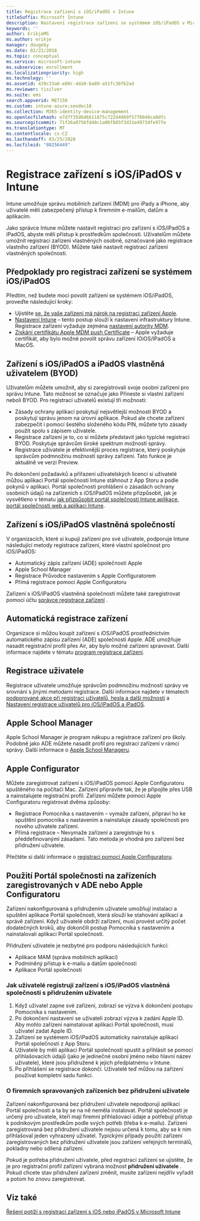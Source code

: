 ```yaml
---
title: Registrace zařízení s iOS/iPadOS v Intune
titleSuffix: Microsoft Intune
description: Nastavení registrace zařízení se systémem iOS/iPadOS v Microsoft Intune.
keywords: ''
author: ErikjeMS
ms.author: erikje
manager: dougeby
ms.date: 02/22/2018
ms.topic: conceptual
ms.service: microsoft-intune
ms.subservice: enrollment
ms.localizationpriority: high
ms.technology: ''
ms.assetid: 439c33a6-e80c-4da9-ba09-a51fc36f62ad
ms.reviewer: tisilver
ms.suite: ems
search.appverid: MET150
ms.custom: intune-azure;seodec18
ms.collection: M365-identity-device-management
ms.openlocfilehash: e7d7f35d6d6b11875c722d4969f5776040ca0dfc
ms.sourcegitcommit: 71f26a0756fd40c1a06f885f3d31e49734fe97fe
ms.translationtype: MT
ms.contentlocale: cs-CZ
ms.lasthandoff: 03/25/2020
ms.locfileid: "80256449"
---
```

# <a name="enroll-iosipados-devices-in-intune"></a>Registrace zařízení s iOS/iPadOS v Intune

Intune umožňuje správu mobilních zařízení (MDM) pro iPady a iPhone, aby uživatelé měli zabezpečený přístup k firemním e-mailům, datům a aplikacím.

Jako správce Intune můžete nastavit registraci pro zařízení s iOS/iPadOS a iPadOS, abyste měli přístup k prostředkům společnosti. Uživatelům můžete umožnit registraci zařízení vlastněných osobně, označované jako registrace vlastního zařízení (BYOD). Můžete také nastavit registraci zařízení vlastněných společností.

## <a name="prerequisites-for-iosipados-enrollment"></a>Předpoklady pro registraci zařízení se systémem iOS/iPadOS

Předtím, než budete moci povolit zařízení se systémem iOS/iPadOS, proveďte následující kroky:

- Ujistěte [se, že vaše zařízení má nárok na registraci zařízení Apple](https://support.apple.com/en-us/HT204142#eligibility).
- [Nastavení Intune](../fundamentals/setup-steps.md) – tento postup slouží k nastavení infrastruktury Intune. Registrace zařízení vyžaduje zejména [nastavení autority MDM](../fundamentals/mdm-authority-set.md).
- [Získání certifikátu Apple MDM push Certificate](apple-mdm-push-certificate-get.md) – Apple vyžaduje certifikát, aby bylo možné povolit správu zařízení IOiOS/IPadOS a MacOS.

## <a name="user-owned-iosipados-and-ipados-devices-byod"></a>Zařízení s iOS/iPadOS a iPadOS vlastněná uživatelem (BYOD)

Uživatelům můžete umožnit, aby si zaregistrovali svoje osobní zařízení pro správu Intune. Tato možnost se označuje jako Přineste si vlastní zařízení neboli BYOD. Pro registraci uživatelů existují tři možnosti:
- Zásady ochrany aplikací poskytují nejsvětlejší možnosti BYOD a poskytují správu jenom na úrovni aplikace. Pokud ale chcete zařízení zabezpečit i pomocí šestého složeného kódu PIN, můžete tyto zásady použít spolu s zápisem uživatele.
- Registrace zařízení je to, co si můžete představit jako typické registraci BYOD. Poskytuje správcům široké spektrum možností správy.
- Registrace uživatele je efektivnější proces registrace, který poskytuje správcům podmnožinu možností správy zařízení. Tato funkce je aktuálně ve verzi Preview. 

Po dokončení požadavků a přiřazení uživatelských licencí si uživatelé můžou aplikaci Portál společnosti Intune stáhnout z App Storu a podle pokynů v aplikaci. Portál společnosti prohlášení o zásadách ochrany osobních údajů na zařízeních s iOS/iPadOS můžete přizpůsobit, jak je vysvětleno v tématu [jak přizpůsobit portál společnosti Intune aplikace, portál společnosti web a aplikaci Intune](../apps/company-portal-app.md#configuration).

## <a name="company-owned-iosipados-devices"></a>Zařízení s iOS/iPadOS vlastněná společností

V organizacích, které si kupují zařízení pro své uživatele, podporuje Intune následující metody registrace zařízení, které vlastní společnost pro iOS/iPadOS:

- Automatický zápis zařízení (ADE) společnosti Apple
- Apple School Manager
- Registrace Průvodce nastavením s Apple Configuratorem
- Přímá registrace pomocí Apple Configuratoru

Zařízení s iOS/iPadOS vlastněná společností můžete také zaregistrovat pomocí účtu [správce registrace zařízení](device-enrollment-manager-enroll.md) .

## <a name="automated-device-enrollment"></a>Automatická registrace zařízení

Organizace si můžou koupit zařízení s iOS/iPadOS prostřednictvím automatického zápisu zařízení (ADE) společnosti Apple. ADE umožňuje nasadit registrační profil přes Air, aby bylo možné zařízení spravovat. Další informace najdete v tématu [program registrace zařízení](device-enrollment-program-enroll-ios.md).

## <a name="user-enrollment"></a>Registrace uživatele
Registrace uživatele umožňuje správcům podmnožinu možností správy ve srovnání s jinými metodami registrace. Další informace najdete v tématech [podporované akce při registraci uživatelů, hesla a další možnosti](ios-user-enrollment-supported-actions.md) a [Nastavení registrace uživatelů pro iOS/iPadOS a iPadOS](ios-user-enrollment.md).

## <a name="apple-school-manager"></a>Apple School Manager

Apple School Manager je program nákupu a registrace zařízení pro školy. Podobně jako ADE můžete nasadit profil pro registraci zařízení v rámci správy. Další informace o [Apple School Manageru](apple-school-manager-set-up-ios.md).

## <a name="apple-configurator"></a>Apple Configurator

Můžete zaregistrovat zařízení s iOS/iPadOS pomocí Apple Configuratoru spuštěného na počítači Mac. Zařízení připravíte tak, že je připojíte přes USB a nainstalujete registrační profil. Zařízení můžete pomocí Apple Configuratoru registrovat dvěma způsoby:

- Registrace Pomocníka s nastavením – vymaže zařízení, připraví ho ke spuštění pomocníka s nastavením a nainstaluje zásady společnosti pro nového uživatele zařízení.
- Přímá registrace – Nevymaže zařízení a zaregistruje ho s předdefinovanými zásadami. Tato metoda je vhodná pro zařízení bez přidružení uživatele.

Přečtěte si další informace o [registraci pomocí Apple Configuratoru](apple-configurator-enroll-ios.md).

## <a name="use-the-company-portal-on-ade-enrolled-or-apple-configurator-enrolled-devices"></a>Použití Portál společnosti na zařízeních zaregistrovaných v ADE nebo Apple Configuratoru

Zařízení nakonfigurovaná s přidružením uživatele umožňují instalaci a spuštění aplikace Portál společnosti, která slouží ke stahování aplikací a správě zařízení. Když uživatelé obdrží zařízení, musí provést určitý počet dodatečných kroků, aby dokončili postup Pomocníka s nastavením a nainstalovali aplikaci Portál společnosti.

Přidružení uživatele je nezbytné pro podporu následujících funkcí:

- Aplikace MAM (správa mobilních aplikací)
- Podmíněný přístup k e-mailu a datům společnosti
- Aplikace Portál společnosti

### <a name="how-users-enroll-corporate-owned-iosipados-devices-with-user-affinity"></a>Jak uživatelé registrují zařízení s iOS/iPadOS vlastněná společností s přidružením uživatele

1. Když uživatel zapne své zařízení, zobrazí se výzva k dokončení postupu Pomocníka s nastavením.
2. Po dokončení nastavení se uživateli zobrazí výzva k zadání Apple ID. Aby mohlo zařízení nainstalovat aplikaci Portál společnosti, musí uživatel zadat Apple ID.
3. Zařízení se systémem iOS/iPadOS automaticky nainstaluje aplikaci Portál společnosti z App Storu.
4. Uživatelé by měli aplikaci Portál společnosti spustit a přihlásit se pomocí přihlašovacích údajů (jako je jedinečné osobní jméno nebo hlavní název uživatele), které jsou přidružené k jejich předplatnému v Intune.
5. Po přihlášení se registrace dokončí. Uživatelé teď můžou na zařízení používat kompletní sadu funkcí.

### <a name="about-corporate-owned-managed-devices-with-no-user-affinity"></a>O firemních spravovaných zařízeních bez přidružení uživatele

Zařízení nakonfigurovaná bez přidružení uživatele nepodporují aplikaci Portál společnosti a ta by se na ně neměla instalovat. Portál společnosti je určený pro uživatele, kteří mají firemní přihlašovací údaje a potřebují přístup k podnikovým prostředkům podle svých potřeb (třeba k e-mailu). Zařízení zaregistrovaná bez přidružení uživatele nejsou určená k tomu, aby se k nim přihlašoval jeden vyhrazený uživatel. Typickými případy použití zařízení zaregistrovaných bez přidružení uživatele jsou zařízení veřejných terminálů, pokladny nebo sdílená zařízení.

Pokud je potřeba přidružení uživatele, před registrací zařízení se ujistěte, že je pro registrační profil zařízení vybraná možnost **přidružení uživatele** . Pokud chcete stav přidružení zařízení změnit, musíte zařízení nejdřív vyřadit a potom ho znovu zaregistrovat.

## <a name="see-also"></a>Viz také

[Řešení potíží s registrací zařízení s iOS nebo iPadOS v Microsoft Intune](https://support.microsoft.com/help/4039809)
